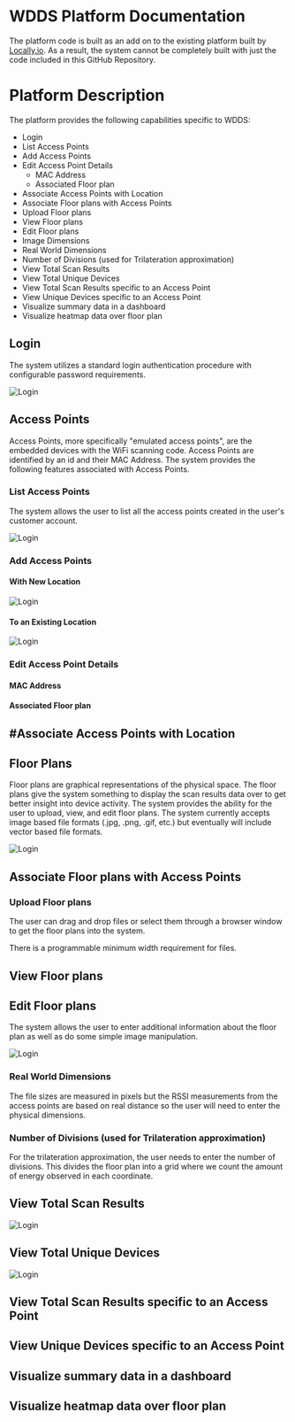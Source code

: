 # WDDS Platform Documentation

The platform code is built as an add on to the existing platform built by [Locally.io](https://locally.io). As a result, the system cannot be completely built with just the code included in this GitHub Repository.

# Platform Description

The platform provides the following capabilities specific to WDDS:

* Login
* List Access Points
* Add Access Points
* Edit Access Point Details
  * MAC Address
  * Associated Floor plan
* Associate Access Points with Location
* Associate Floor plans with Access Points
* Upload Floor plans
* View Floor plans
* Edit Floor plans
 * Image Dimensions
 * Real World Dimensions
 * Number of Divisions (used for Trilateration approximation)
* View Total Scan Results
* View Total Unique Devices
* View Total Scan Results specific to an Access Point
* View Unique Devices specific to an Access Point
* Visualize summary data in a dashboard
* Visualize heatmap data over floor plan

## Login
The system utilizes a standard login authentication procedure with configurable password requirements.

![Login](../Documentation/Images/dgmd-599-platform-login-dec2018.png)

## Access Points
Access Points, more specifically "emulated access points", are the embedded devices with the WiFi scanning code. Access Points are identified by an id and their MAC Address. The system provides the following features associated with Access Points.

### List Access Points
The system allows the user to list all the access points created in the user's customer account.

![Login](../Documentation/Images/dgmd-599-platform-listaccesspoints-dec2018.png)

### Add Access Points
#### With New Location
![Login](../Documentation/Images/dgmd-599-platform-add-accesspoint-newlocation-dec2018.png)
#### To an Existing Location
![Login](../Documentation/Images/dgmd-599-platform-add-accesspoint-existinglocation-dec2018.png)

### Edit Access Point Details
#### MAC Address
#### Associated Floor plan

## #Associate Access Points with Location

## Floor Plans
Floor plans are graphical representations of the physical space. The floor plans give the system something to display the scan results data over to get better insight into device activity. The system provides the ability for the user to upload, view, and edit floor plans. The system currently accepts image based file formats (.jpg, .png, .gif, etc.) but eventually will include vector based file formats.

![Login](../Documentation/Images/dgmd-599-platform-floorplanlibrary-dec2018.png)

## Associate Floor plans with Access Points
### Upload Floor plans
The user can drag and drop files or select them through a browser window to get the floor plans into the system. 



There is a programmable minimum width requirement for files.

## View Floor plans
## Edit Floor plans

The system allows the user to enter additional information about the floor plan as well as do some simple image manipulation.

![Login](../Documentation/Images/dgmd-599-platform-editfloorplan-dec2018.png)

### Real World Dimensions
The file sizes are measured in pixels but the RSSI measurements from the access points are based on real distance so the user will need to enter the physical dimensions.

### Number of Divisions (used for Trilateration approximation)

For the trilateration approximation, the user needs to enter the number of divisions. This divides the floor plan into a grid where we count the amount of energy observed in each coordinate.

## View Total Scan Results

![Login](../Documentation/Images/dgmd-599-platform-listtotalscanresults-dec2018.png)

## View Total Unique Devices

![Login](../Documentation/Images/dgmd-599-platform-listtotaluniquedevices-dec2018.png)
## View Total Scan Results specific to an Access Point
## View Unique Devices specific to an Access Point
## Visualize summary data in a dashboard
## Visualize heatmap data over floor plan
